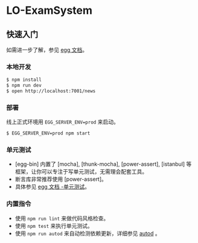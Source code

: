 # LO-ExamSystem



## 快速入门

<!-- 在此次添加使用文档 -->

如需进一步了解，参见 [egg 文档][egg]。

### 本地开发
```bash
$ npm install
$ npm run dev
$ open http://localhost:7001/news
```

### 部署

线上正式环境用 `EGG_SERVER_ENV=prod` 来启动。

```bash
$ EGG_SERVER_ENV=prod npm start
```

### 单元测试
- [egg-bin] 内置了 [mocha], [thunk-mocha], [power-assert], [istanbul] 等框架，让你可以专注于写单元测试，无需理会配套工具。
- 断言库非常推荐使用 [power-assert]。
- 具体参见 [egg 文档 -单元测试](https://eggjs.org/zh-cn/core/unittest)。

### 内置指令

- 使用 `npm run lint` 来做代码风格检查。
- 使用 `npm test` 来执行单元测试。
- 使用 `npm run autod` 来自动检测依赖更新，详细参见 [autod](https://www.npmjs.com/package/autod) 。


[egg]: https://eggjs.org
